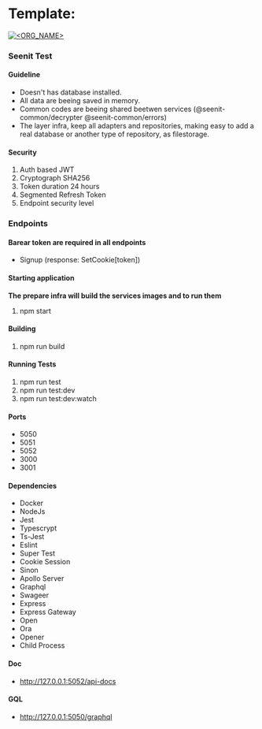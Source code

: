 # Template:
[![<ORG_NAME>](https://circleci.com/gh/cleristonmartins9102/Seenit.svg?style=svg)](<LINK>)

<!-- # Example:
[![CircleCI](https://circleci.com/gh/circleci/circleci-docs.svg?style=svg)](https://circleci.com/gh/circleci/circleci-docs)

# Example for specific branch:
[![CircleCI](https://circleci.com/gh/circleci/circleci-docs/tree/teesloane-patch-5.svg?style=svg)](https://circleci.com/gh/circleci/circleci-docs/?branch=teesloane-patch-5) -->

### Seenit Test

#### Guideline
* Doesn't has database installed.
* All data are beeing saved in memory.
* Common codes are beeing shared beetwen services (@seenit-common/decrypter @seenit-common/errors)
* The layer infra, keep all adapters and repositories, making easy to add a real database or another type of repository, as filestorage.

#### Security
1. Auth based JWT
2. Cryptograph SHA256
3. Token duration 24 hours
4. Segmented Refresh Token
5. Endpoint security level


### Endpoints
#### __Barear token are required in all endpoints__
- Signup (response: SetCookie[token])



#### Starting application
__The prepare infra will build the services images and to run them__

1. npm start

#### Building
1. npm run build

#### Running Tests
1. npm run test
2. npm run test:dev
2. npm run test:dev:watch

#### Ports 
* 5050
* 5051
* 5052
* 3000
* 3001

#### Dependencies
* Docker
* NodeJs
* Jest
* Typescrypt
* Ts-Jest
* Eslint
* Super Test
* Cookie Session
* Sinon
* Apollo Server
* Graphql
* Swageer
* Express
* Express Gateway
* Open
* Ora
* Opener
* Child Process

#### Doc
* http://127.0.0.1:5052/api-docs

#### GQL
* http://127.0.0.1:5050/graphql
